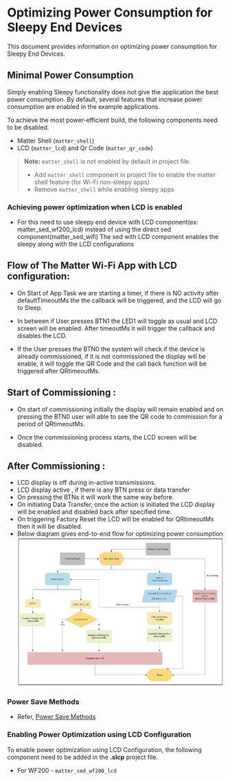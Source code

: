 # Optimizing Power Consumption for Sleepy End Devices
This document provides information on optimizing power consumption for Sleepy End Devices.

## Minimal Power Consumption

Simply enabling Sleepy functionality does not give the application the best power consumption.
By default, several features that increase power consumption are enabled in the example applications.

To achieve the most power-efficient build, the following components need to be disabled.

- Matter Shell (`matter_shell`)
- LCD (`matter_lcd`) and Qr Code (`matter_qr_code`)

> **Note:**
> `matter_shell` is not enabled by default in project file.
>
> - Add `matter_shell` component in project file to enable the matter shell feature (for Wi-Fi non-sleepy apps)
> - Remove `matter_shell` while enabling sleepy apps


### Achieving power optimization when LCD is enabled

- For this need to use sleepy end device with LCD component(ex: matter_sed_wf200_lcd) instead of using the direct sed component(matter_sed_wifi)
The sed with LCD component enables the sleepy along with the LCD configurations

## Flow of The Matter Wi-Fi App with LCD configuration:

- On Start of App Task we are starting a timer, if there is NO activity after defaultTimeoutMs the the callback will be triggered, and the LCD will go to Sleep.

- In between if User presses BTN1 the LED1 will toggle as usual and LCD screen will be enabled. After timeoutMs  it will trigger the callback and disables the LCD.

- If the User presses the BTN0 the system will check if the device is already commissioned, if it is not commissioned the display will be enable, it will toggle the QR Code and the call back function will be triggered after QRtimeoutMs.

## Start of Commissioning :

- On start of commissioning initially the display will remain enabled and on pressing the BTN0 user will able to see the QR code to commission for a period of QRtimeoutMs.

- Once the commissioning process starts, the LCD screen will be disabled.

## After Commissioning :

- LCD display is off during in-active transmissions.
- LCD display active , if there is any BTN press or data transfer
- On pressing the BTNs it will work the same way before.
- On initiating Data Transfer, once the action is initiated the LCD display will be enabled and disabled back after specified time.
- On triggering Factory Reset the LCD will be enabled for QRtimeoutMs then it will be disabled.
- Below diagram gives end-to-end flow for optimizing power consumption
  ![Silicon Labs - design](./images/optimize-lcd-sleepy.png)

### Power Save Methods

 - Refer, [Power Save Methods](./wifi-sleepy-end-device.md#power-save-methods)

### Enabling Power Optimization using LCD Configuration

To enable power optimization using LCD Configuration, the following component need to be added in the **.slcp** project file.

- For WF200 - `matter_sed_wf200_lcd`